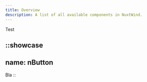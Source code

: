 ```yaml
---
title: Overview
description: A list of all available components in NuxtWind.
---
```


Test

::showcase
---
name: nButton
---

Bla
::